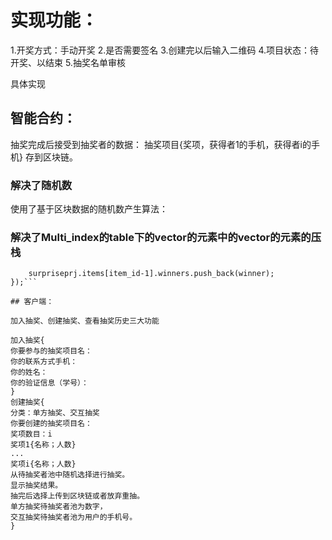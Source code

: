 # 实现功能：
1.开奖方式：手动开奖
2.是否需要签名
3.创建完以后输入二维码
4.项目状态：待开奖、以结束
5.抽奖名单审核

具体实现
## 智能合约：
抽奖完成后接受到抽奖者的数据：
抽奖项目{奖项，获得者1的手机，获得者i的手机}
存到区块链。
### 解决了随机数
使用了基于区块数据的随机数产生算法：
### 解决了Multi_index的table下的vector的元素中的vector的元素的压栈
```surpriseprjs.modify(iterator, author, [&](auto& surpriseprj) {
    surpriseprj.items[item_id-1].winners.push_back(winner);
});```

## 客户端：

加入抽奖、创建抽奖、查看抽奖历史三大功能

加入抽奖{
你要参与的抽奖项目名：
你的联系方式手机：
你的姓名：
你的验证信息（学号）：
}
创建抽奖{
分类：单方抽奖、交互抽奖
你要创建的抽奖项目名：
奖项数目：i
奖项1{名称；人数}
...
奖项i{名称；人数}
从待抽奖者池中随机选择进行抽奖。
显示抽奖结果。
抽完后选择上传到区块链或者放弃重抽。
单方抽奖待抽奖者池为数字，
交互抽奖待抽奖者池为用户的手机号。
}
